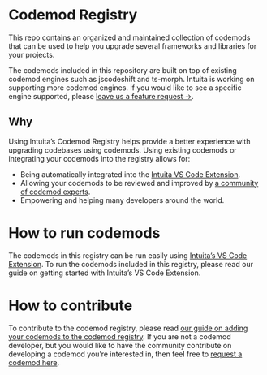 # Codemod Registry

This repo contains an organized and maintained collection of codemods that can be used to help you upgrade several frameworks and libraries for your projects.

The codemods included in this repository are built on top of existing codemod engines such as jscodeshift and ts-morph. Intuita is working on supporting more codemod engines. If you would like to see a specific engine supported, please [leave us a feature request →](https://feedback.intuita.io/feature-requests-and-bugs).

## Why

Using Intuita’s Codemod Registry helps provide a better experience with upgrading codebases using codemods. Using existing codemods or integrating your codemods into the registry allows for:

-   Being automatically integrated into the [Intuita VS Code Extension](https://marketplace.visualstudio.com/items?itemName=Intuita.intuita-vscode-extension).
-   Allowing your codemods to be reviewed and improved by [a community of codemod experts](https://join.slack.com/t/intuita-inc/shared_invite/zt-1tvxm6ct0-mLZld_78yguDYOSM7DM7Cw).
-   Empowering and helping many developers around the world.

# How to run codemods

The codemods in this registry can be run easily using [Intuita’s VS Code Extension](https://marketplace.visualstudio.com/items?itemName=Intuita.intuita-vscode-extension). To run the codemods included in this registry, please read our guide on getting started with Intuita’s VS Code Extension.

# How to contribute

To contribute to the codemod registry, please read [our guide on adding your codemods to the codemod registry](https://docs.intuita.io/docs/codemod-registry/importing-codemods).
If you are not a codemod developer, but you would like to have the community contribute on developing a codemod you’re interested in, then feel free to [request a codemod here](https://feedback.intuita.io/codemod-requests).
